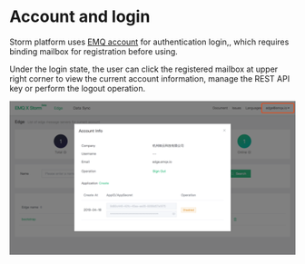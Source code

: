 # Account and login



Storm platform uses  [EMQ account](https://www.emqx.io/account) for authentication login,, which requires binding mailbox for registration before using.

Under the login state, the user can click the registered  mailbox at upper right corner to view the current account information, manage the REST API key or perform the logout operation.

![image-20190418180945456](../_assets/image-20190418180945456.png)

